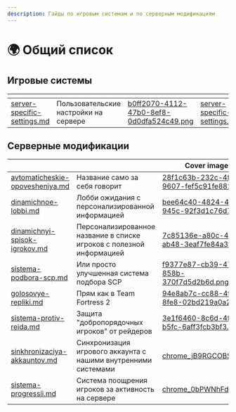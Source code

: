 ```yaml
---
description: Гайды по игровым системам и по серверным модификациям
---
```


# 🌍 Общий список

## Игровые системы

<table data-view="cards"><thead><tr><th data-type="content-ref"></th><th></th><th data-hidden data-card-cover data-type="files"></th><th data-hidden data-card-target data-type="content-ref"></th></tr></thead><tbody><tr><td><a href="server-specific-settings.md">server-specific-settings.md</a></td><td>Пользовательские настройки на сервере</td><td><a href="../../.gitbook/assets/b0ff2070-4112-47b0-8ef8-0d0dfa524c49.png">b0ff2070-4112-47b0-8ef8-0d0dfa524c49.png</a></td><td><a href="server-specific-settings.md">server-specific-settings.md</a></td></tr></tbody></table>

## Серверные модификации

<table data-view="cards"><thead><tr><th data-type="content-ref"></th><th></th><th data-hidden data-card-cover data-type="image">Cover image</th><th data-hidden data-card-target data-type="content-ref"></th></tr></thead><tbody><tr><td><a href="avtomaticheskie-opovesheniya.md">avtomaticheskie-opovesheniya.md</a></td><td>Название само за себя говорит</td><td><a href="../../.gitbook/assets/28f1c63b-232c-4f8c-9607-fef5c91fe882.png">28f1c63b-232c-4f8c-9607-fef5c91fe882.png</a></td><td><a href="avtomaticheskie-opovesheniya.md">avtomaticheskie-opovesheniya.md</a></td></tr><tr><td><a href="dinamichnoe-lobbi.md">dinamichnoe-lobbi.md</a></td><td>Лобби ожидания с персонализированной информацией</td><td><a href="../../.gitbook/assets/bee64c40-4824-4aad-945c-92f3d1c76d7d.png">bee64c40-4824-4aad-945c-92f3d1c76d7d.png</a></td><td></td></tr><tr><td><a href="dinamichnyi-spisok-igrokov.md">dinamichnyi-spisok-igrokov.md</a></td><td>Персонализированное название в списке игроков с полезной информацией</td><td><a href="../../.gitbook/assets/7c85136e-a80c-4598-ab48-3eaf7fe84a3f.png">7c85136e-a80c-4598-ab48-3eaf7fe84a3f.png</a></td><td></td></tr><tr><td><a href="sistema-podbora-scp.md">sistema-podbora-scp.md</a></td><td>Или просто улучшенная система подбора SCP</td><td><a href="../../.gitbook/assets/f9377e87-cb39-47c9-858b-370f7d5d2b6d.png">f9377e87-cb39-47c9-858b-370f7d5d2b6d.png</a></td><td><a href="sistema-podbora-scp.md">sistema-podbora-scp.md</a></td></tr><tr><td><a href="golosovye-repliki.md">golosovye-repliki.md</a></td><td>Прям как в Team Fortress 2</td><td><a href="../../.gitbook/assets/94e8ab7c-cc88-4f2a-8fe8-02bd219a0a2f.png">94e8ab7c-cc88-4f2a-8fe8-02bd219a0a2f.png</a></td><td><a href="golosovye-repliki.md">golosovye-repliki.md</a></td></tr><tr><td><a href="sistema-protiv-reida.md">sistema-protiv-reida.md</a></td><td>Защита "добропорядочных игроков" от рейдеров</td><td><a href="../../.gitbook/assets/3e1f6460-8c6d-4f3a-b5fc-6aff3fcb3bf3.png">3e1f6460-8c6d-4f3a-b5fc-6aff3fcb3bf3.png</a></td><td><a href="sistema-protiv-reida.md">sistema-protiv-reida.md</a></td></tr><tr><td><a href="sinkhronizaciya-akkauntov.md">sinkhronizaciya-akkauntov.md</a></td><td>Синхронизация игрового аккаунта с нашими внутренними системами</td><td><a href="../../.gitbook/assets/chrome_jB9RGCOBSX.png">chrome_jB9RGCOBSX.png</a></td><td></td></tr><tr><td><a href="sistema-progressii.md">sistema-progressii.md</a></td><td>Система поощрения игроков за активность на сервере</td><td><a href="../../.gitbook/assets/chrome_0bPWNhFdlG.png">chrome_0bPWNhFdlG.png</a></td><td></td></tr></tbody></table>
